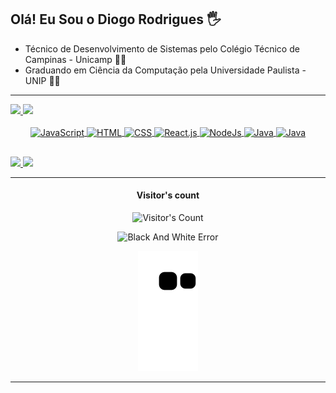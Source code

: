 ## Olá! Eu Sou o Diogo Rodrigues 🖐


- Técnico de Desenvolvimento de Sistemas pelo Colégio Técnico de Campinas - Unicamp 👨‍💻
- Graduando em Ciência da Computação pela Universidade Paulista - UNIP 👨‍🎓
---

<div style=margin>
  <a href="https://github.com/diogoramosr">
    <img height="150em" src="https://github-readme-stats.vercel.app/api?username=diogoramosr&show_icons=true&theme=midnight-purple&include_all_commits=true&count_private=true"/>
    <img height="150em" src="https://github-readme-stats.vercel.app/api/top-langs/?username=diogoramosr&theme=midnight-purple&hide_border=false&&layout=compact"/>
</div>
  
<div align="center"><br>
  <img align="center" alt="JavaScript" height="30" width="40" src="https://cdn.jsdelivr.net/gh/devicons/devicon/icons/javascript/javascript-original.svg">
  <img align="center" alt="HTML" height="30" width="40" src="https://cdn.jsdelivr.net/gh/devicons/devicon/icons/html5/html5-original.svg">
  <img align="center" alt="CSS" height="30" width="40" src="https://cdn.jsdelivr.net/gh/devicons/devicon/icons/css3/css3-original.svg">
  <img align="center" alt="React.js" height="30" width="40" src="https://cdn.jsdelivr.net/gh/devicons/devicon/icons/react/react-original.svg">
  <img align="center" alt="NodeJs" height="30" width="40" src="https://cdn.worldvectorlogo.com/logos/nodejs-icon.svg">
  <img align="center" alt="Java" height="30" width="40" src="https://cdn.jsdelivr.net/gh/devicons/devicon/icons/tailwindcss/tailwindcss-plain.svg">
  <img align="center" alt="Java" height="30" width="40" src="https://cdn.jsdelivr.net/gh/devicons/devicon/icons/java/java-original.svg"> 
</div>

##
  
<div> 
  <a href="mailto:contatoworklog@gmail.com"><img src="https://img.shields.io/badge/-Gmail-B22222?style=for-the-badge&logo=gmail&logoColor=white" target="_blank"</a>
  <a href="https://www.linkedin.com/in/diogorodriguesr/" target="_blank"><img src="https://img.shields.io/badge/-LinkedIn-%230077B5?style=for-the-badge&logo=linkedin&logoColor=white" target="_blank"></a>    
</div>
  
---

<div align="center">  
  <h4>Visitor's count</h4>
  <p><img src="https://profile-counter.glitch.me/diogoramosr/count.svg" alt="Visitor's Count" title="Visitor's Count"/></p>
  <img src="https://media.giphy.com/media/3osxY9kuM2NGUfvThe/giphy.gif" alt="Black And White Error" width="490" height="300" frameBorder="0" class="giphy-embed">  
  
  ![Snake animation](https://raw.githubusercontent.com/diogoramosr/diogoramosr/output/github-contribution-grid-snake.svg)       
 </div>
  
 ---
